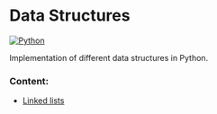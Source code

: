 # Data Structures

[![Python](https://img.shields.io/badge/Python-3.11+-yellow?style=for-the-badge&logo=python&logoColor=white&labelColor=101010)](https://python.org)

Implementation of different data structures in Python.

### Content:
- [Linked lists](./linked-lists/linked-lists.py)
